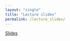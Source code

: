 ```yaml
---
layout: "single"
title: "Lecture slides"
permalink: /lecture_slides/
---
```


[Slides](https://github.com/wletsou/bioinformatics/master/docs/Biol%20350%20slides.pdf)

